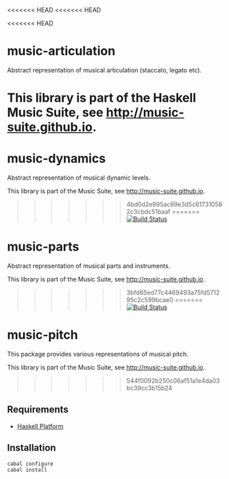 <<<<<<< HEAD
<<<<<<< HEAD

<<<<<<< HEAD
# music-articulation

Abstract representation of musical articulation (staccato, legato etc).

This library is part of the Haskell Music Suite, see <http://music-suite.github.io>.
=======
# music-dynamics

Abstract representation of musical dynamic levels.

This library is part of the Music Suite, see <http://music-suite.github.io>.
>>>>>>> 4bd0d2e995ac89e3d5c617310582c3cbdc51baaf
=======
[![Build Status](https://travis-ci.org/music-suite/music-parts.png)](https://travis-ci.org/music-suite/music-parts)

# music-parts

Abstract representation of musical parts and instruments.

This library is part of the Music Suite, see <http://music-suite.github.io>.
>>>>>>> 3bfd65ed77c4469493a75fd571295c2c599bcae0
=======
[![Build Status](https://travis-ci.org/music-suite/music-pitch.png)](https://travis-ci.org/music-suite/music-pitch)

# music-pitch

This package provides various representations of musical pitch.

This library is part of the Music Suite, see <http://music-suite.github.io>.
>>>>>>> 544f0092b250c06af51a1e4da03bc39cc3b15b24

## Requirements

* [Haskell Platform](http://www.haskell.org/platform)

## Installation

    cabal configure
    cabal install
